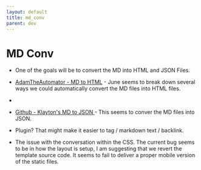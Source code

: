 ```yaml
---
layout: default
title: md_conv
parent: dev
---
```

# MD Conv
- One of the goals will be to convert the MD into HTML and JSON Files.
- [AdamTheAutomator - MD to HTML](https://adamtheautomator.com/convert-markdown-to-html/) - June seems to break down several ways we could automatically convert the MD files into HTML files. 
- 
- [Github - Klayton's MD to JSON ](https://github.com/klaytonfaria/markdown-json) - This seems to conver the MD files into JSON. 
- Plugin? That might make it easier to tag / markdown text / backlink.

- The issue with the conversation within the CSS. The current bug seems to be in how the layout is setup, I am suggesting that we revert the template source code. It seems to fail to deliver a proper mobile version of the static files.